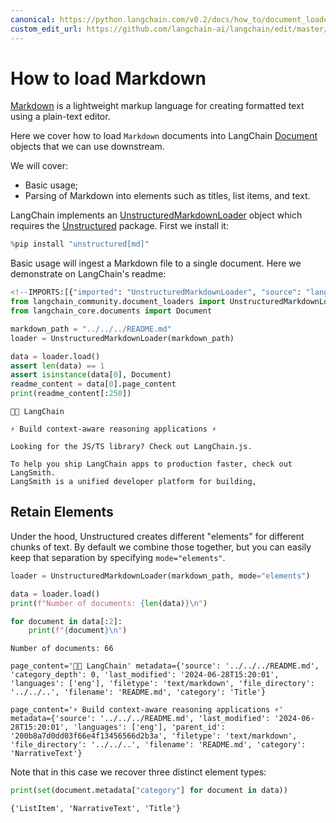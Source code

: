 ```yaml
---
canonical: https://python.langchain.com/v0.2/docs/how_to/document_loader_markdown/
custom_edit_url: https://github.com/langchain-ai/langchain/edit/master/docs/docs/how_to/document_loader_markdown.ipynb
---
```


# How to load Markdown

[Markdown](https://en.wikipedia.org/wiki/Markdown) is a lightweight markup language for creating formatted text using a plain-text editor.

Here we cover how to load `Markdown` documents into LangChain [Document](https://api.python.langchain.com/en/latest/documents/langchain_core.documents.base.Document.html#langchain_core.documents.base.Document) objects that we can use downstream.

We will cover:

- Basic usage;
- Parsing of Markdown into elements such as titles, list items, and text.

LangChain implements an [UnstructuredMarkdownLoader](https://api.python.langchain.com/en/latest/document_loaders/langchain_community.document_loaders.markdown.UnstructuredMarkdownLoader.html) object which requires the [Unstructured](https://unstructured-io.github.io/unstructured/) package. First we install it:


```python
%pip install "unstructured[md]"
```

Basic usage will ingest a Markdown file to a single document. Here we demonstrate on LangChain's readme:


```python
<!--IMPORTS:[{"imported": "UnstructuredMarkdownLoader", "source": "langchain_community.document_loaders", "docs": "https://api.python.langchain.com/en/latest/document_loaders/langchain_community.document_loaders.markdown.UnstructuredMarkdownLoader.html", "title": "How to load Markdown"}, {"imported": "Document", "source": "langchain_core.documents", "docs": "https://api.python.langchain.com/en/latest/documents/langchain_core.documents.base.Document.html", "title": "How to load Markdown"}]-->
from langchain_community.document_loaders import UnstructuredMarkdownLoader
from langchain_core.documents import Document

markdown_path = "../../../README.md"
loader = UnstructuredMarkdownLoader(markdown_path)

data = loader.load()
assert len(data) == 1
assert isinstance(data[0], Document)
readme_content = data[0].page_content
print(readme_content[:250])
```
```output
🦜️🔗 LangChain

⚡ Build context-aware reasoning applications ⚡

Looking for the JS/TS library? Check out LangChain.js.

To help you ship LangChain apps to production faster, check out LangSmith. 
LangSmith is a unified developer platform for building,
```
## Retain Elements

Under the hood, Unstructured creates different "elements" for different chunks of text. By default we combine those together, but you can easily keep that separation by specifying `mode="elements"`.


```python
loader = UnstructuredMarkdownLoader(markdown_path, mode="elements")

data = loader.load()
print(f"Number of documents: {len(data)}\n")

for document in data[:2]:
    print(f"{document}\n")
```
```output
Number of documents: 66

page_content='🦜️🔗 LangChain' metadata={'source': '../../../README.md', 'category_depth': 0, 'last_modified': '2024-06-28T15:20:01', 'languages': ['eng'], 'filetype': 'text/markdown', 'file_directory': '../../..', 'filename': 'README.md', 'category': 'Title'}

page_content='⚡ Build context-aware reasoning applications ⚡' metadata={'source': '../../../README.md', 'last_modified': '2024-06-28T15:20:01', 'languages': ['eng'], 'parent_id': '200b8a7d0dd03f66e4f13456566d2b3a', 'filetype': 'text/markdown', 'file_directory': '../../..', 'filename': 'README.md', 'category': 'NarrativeText'}
```
Note that in this case we recover three distinct element types:


```python
print(set(document.metadata["category"] for document in data))
```
```output
{'ListItem', 'NarrativeText', 'Title'}
```